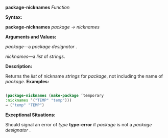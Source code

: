 **package-nicknames** *Function* 



**Syntax:** 



**package-nicknames** *package → nicknames* 



**Arguments and Values:** 



*package*—a *package designator* . 



*nicknames*—a *list* of *strings*. 



**Description:** 



Returns the *list* of nickname *strings* for *package*, not including the name of *package*. **Examples:**
```lisp
 
(package-nicknames (make-package ’temporary 
:nicknames ’("TEMP" "temp"))) 
→ ("temp" "TEMP") 

```
**Exceptional Situations:** 



Should signal an error of *type* **type-error** if *package* is not a *package designator* . 







 



 



